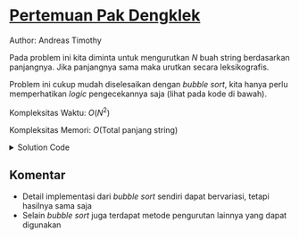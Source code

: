 # [Pertemuan Pak Dengklek](https://tlx.toki.id/courses/competitive/chapters/03/problems/E)

Author: Andreas Timothy

Pada problem ini kita diminta untuk mengurutkan $N$ buah string berdasarkan panjangnya. Jika panjangnya sama maka urutkan secara leksikografis.

Problem ini cukup mudah diselesaikan dengan _bubble sort_, kita hanya perlu memperhatikan _logic_ pengecekannya saja (lihat pada kode di bawah).

Kompleksitas Waktu: $O(N^2)$

Kompleksitas Memori: $O(\text{Total panjang string})$

<details>
  <summary>Solution Code</summary>

```c++
#include <bits/stdc++.h>
using namespace std;

int n;
string s[505];

int main() {
  cin >> n;
  for (int i = 1; i <= n; i++) cin >> s[i];
  for (int i = 1; i <= n; i++) {
    for (int j = 1; j <= n - i; j++) {
      // Cek apakah s[j] harus diletakkan setelah s[j+1]
      if (s[j].length() > s[j + 1].length() ||
          (s[j].length() == s[j + 1].length() && s[j] > s[j + 1])) {
        swap(s[j], s[j + 1]);
      }
    }
  }
  for (int i = 1; i <= n; i++) {
    cout << s[i] << '\n';
  }
}
```

</details>

## Komentar

- Detail implementasi dari _bubble sort_ sendiri dapat bervariasi, tetapi hasilnya sama saja
- Selain _bubble sort_ juga terdapat metode pengurutan lainnya yang dapat digunakan

